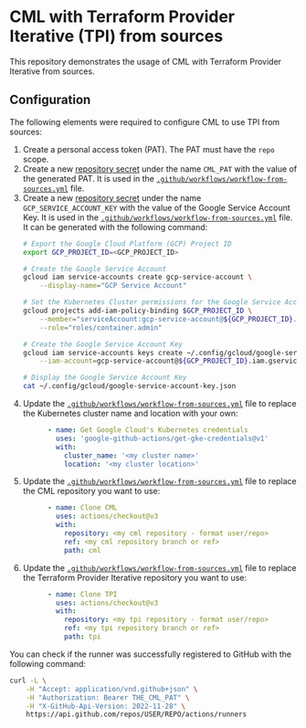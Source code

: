 # CML with Terraform Provider Iterative (TPI) from sources

This repository demonstrates the usage of CML with Terraform Provider Iterative
from sources.

## Configuration

The following elements were required to configure CML to use TPI from sources:

1. Create a personal access token (PAT). The PAT must have the `repo` scope.
2. Create a new
[repository secret](https://github.com/csia-pme/cml-with-tpi-from-sources/settings/secrets/actions)
under the name `CML_PAT` with the value of the generated PAT. It is used in the
[`.github/workflows/workflow-from-sources.yml`](.github/workflows/workflow-from-sources.yml) file.
3. Create a new
[repository secret](https://github.com/csia-pme/cml-with-tpi-from-sources/settings/secrets/actions)
under the name `GCP_SERVICE_ACCOUNT_KEY` with the value of the Google Service
Account Key. It is used in the
[`.github/workflows/workflow-from-sources.yml`](.github/workflows/workflow-from-sources.yml) file. It can
be generated with the following command:
    ```sh
    # Export the Google Cloud Platform (GCP) Project ID
    export GCP_PROJECT_ID=<GCP_PROJECT_ID>

    # Create the Google Service Account
    gcloud iam service-accounts create gcp-service-account \
        --display-name="GCP Service Account"

    # Set the Kubernetes Cluster permissions for the Google Service Account
    gcloud projects add-iam-policy-binding $GCP_PROJECT_ID \
        --member="serviceAccount:gcp-service-account@${GCP_PROJECT_ID}.iam.gserviceaccount.com" \
        --role="roles/container.admin"

    # Create the Google Service Account Key
    gcloud iam service-accounts keys create ~/.config/gcloud/google-service-account-key.json \
        --iam-account=gcp-service-account@${GCP_PROJECT_ID}.iam.gserviceaccount.com

    # Display the Google Service Account Key
    cat ~/.config/gcloud/google-service-account-key.json
    ```
4. Update the [`.github/workflows/workflow-from-sources.yml`](.github/workflows/workflow-from-sources.yml)
file to replace the Kubernetes cluster name and location with your own:
    ```yaml
          - name: Get Google Cloud's Kubernetes credentials
            uses: 'google-github-actions/get-gke-credentials@v1'
            with:
              cluster_name: '<my cluster name>'
              location: '<my cluster location>'
    ```
5. Update the [`.github/workflows/workflow-from-sources.yml`](.github/workflows/workflow-from-sources.yml)
file to replace the CML repository you want to use:
    ```yaml
          - name: Clone CML
            uses: actions/checkout@v3
            with:
              repository: <my cml repository - format user/repo>
              ref: <my cml repository branch or ref>
              path: cml
    ```
6. Update the [`.github/workflows/workflow-from-sources.yml`](.github/workflows/workflow-from-sources.yml)
file to replace the Terraform Provider Iterative repository you want to use:
    ```yaml
          - name: Clone TPI
            uses: actions/checkout@v3
            with:
              repository: <my tpi repository - format user/repo>
              ref: <my tpi repository branch or ref>
              path: tpi
    ```

You can check if the runner was successfully registered to GitHub with the
following command:

```sh
curl -L \
    -H "Accept: application/vnd.github+json" \
    -H "Authorization: Bearer THE_CML_PAT" \
    -H "X-GitHub-Api-Version: 2022-11-28" \
    https://api.github.com/repos/USER/REPO/actions/runners
```
